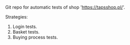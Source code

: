 Git repo for automatic tests of shop 'https://tapsshop.pl/'.

Strategies:
1. Login tests.
2. Basket tests.
3. Buying process tests.